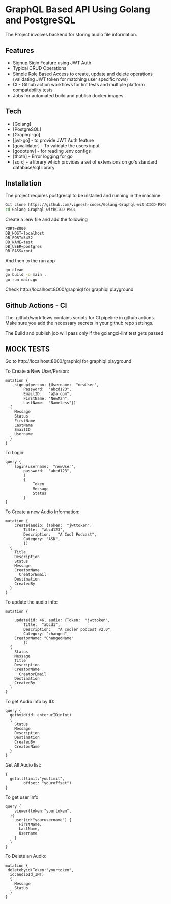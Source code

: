 # GraphQL Based API Using Golang and PostgreSQL
 The Project involves backend for storing audio file information.

## Features
- Signup Sigin Feature using JWT Auth
- Typical CRUD Operations
- Simple Role Based Access to create, update and delete operations (validating JWT token for matching user specific rows)
- CI - Github action workflows for lint tests and multiple platform compatability tests
- Jobs for automated build and publish docker images

## Tech
- [Golang] 
- [PostgreSQL]
- [Graphql-go] 
- [jwt-go] - to provide JWT Auth feature
- [govalidator] - To validate the users input
- [godotenv] - for reading .env configs
- [thoth] - Error logging for go
- [sqlx] - a library which provides a set of extensions on go's standard database/sql library


## Installation
The project requires postgresql to be installed and running in the machine


```sh
Git clone https://github.com/vignesh-codes/Golang-Graphql-withCICD-PSQL
cd Golang-Graphql-withCICD-PSQL
```

Create a .env file and add the following
```
PORT=8000
DB_HOST=localhost
DB_PORT=5432
DB_NAME=test
DB_USER=postgres
DB_PASS=root
```
And then to the run app
```sh
go clean
go build -o main .
go run main.go
```
Check http://localhost:8000/graphiql for graphiql playground

## Github Actions - CI
The .github/workflows contains scripts for CI pipeline in github actions. Make sure you add the necessary secrets in your github repo settings.

The Build and publish job will pass only if the golangci-lint test gets passed

## MOCK TESTS
Go to  http://localhost:8000/graphiql for graphiql playground

To Create a New User/Person: 
```
mutation {
	signup(person: {Username:  "newUser",
		Password:  "abcd123",
		EmailID:   "a@a.com",
		FirstName: "NewMan",
		LastName:  "Nameless"})
  {
    Message
    Status
    FirstName
    LastName
    EmailID
    Username
  }
}
```
To Login:
```
query {
	login(username:  "newUser",
		password:  "abcd123",
		)
		{
		    Token
		    Message
		    Status
		}
}
```
To Create a new Audio Information:
```
mutation {
	create(audio: {Token:  "jwttoken",
		Title:  "abcd123",
		Description:   "A Cool Podcast",
		Category: "ASD",
		})
  {
    Title
    Description
    Status
    Message
    CreatorName
	  CreatorEmail
    Destination
    CreatedBy
  }
}
```
To update the audio info:
```
mutation {
  
	update(id: 46, audio: {Token:  "jwttoken",
		Title:  "abcd1",
		Description:   "A cooler podcost v2.0",
		Category: "changed",
    CreatorName: "ChangedName"
		})
  {
    Status
    Message
    Title
    Description
    CreatorName
	  CreatorEmail
    Destination
    CreatedBy
  }
}
```
To get Audio info by ID:

```
query {
  getbyid(id: enterurIDinInt)
  {
    Status
    Message
    Description
    Destination
    CreatedBy
    CreatorName
  }
}
```
Get All Audio list:
```
{
  getall(limit:"youlimit",
		offset: "youroffset")
}
```
To get user info
```
query {
	viewer(token:"yourtoken",		
  ){
    user(id:"yourusername") {
      FirstName,
      LastName,
      Username
    }
  }
}
```
To Delete an Audio:
```
mutation {
 deletebyid(Token:"yourtoken",
  id:audioId_INT)
  {
    Message
    Status
  }
}
```


